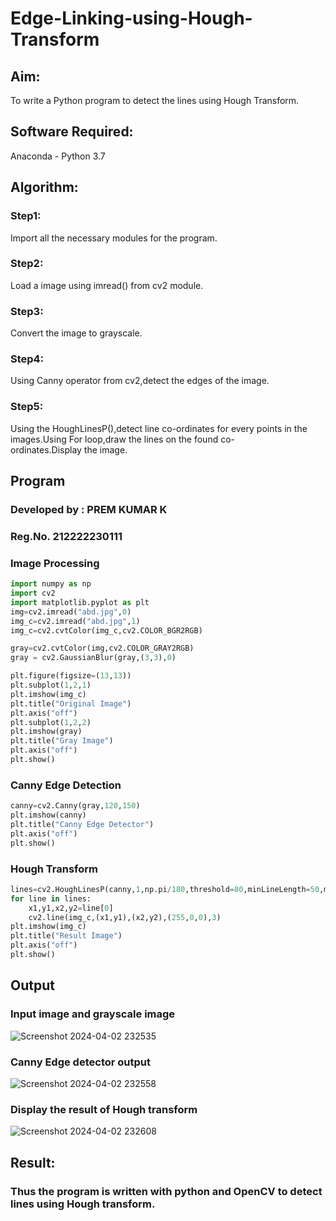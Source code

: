 # Edge-Linking-using-Hough-Transform
## Aim:
To write a Python program to detect the lines using Hough Transform.

## Software Required:
Anaconda - Python 3.7

## Algorithm:
### Step1:

Import all the necessary modules for the program.
### Step2:

Load a image using imread() from cv2 module.
### Step3:

Convert the image to grayscale.
### Step4:

Using Canny operator from cv2,detect the edges of the image.
### Step5:

Using the HoughLinesP(),detect line co-ordinates for every points in the images.Using For loop,draw the lines on the found co-ordinates.Display the image.


## Program 

### Developed by : PREM KUMAR K
### Reg.No. 212222230111

### Image Processing

```py
import numpy as np
import cv2
import matplotlib.pyplot as plt
img=cv2.imread("abd.jpg",0)
img_c=cv2.imread("abd.jpg",1)
img_c=cv2.cvtColor(img_c,cv2.COLOR_BGR2RGB)

```

```py
gray=cv2.cvtColor(img,cv2.COLOR_GRAY2RGB)
gray = cv2.GaussianBlur(gray,(3,3),0)
```
```py
plt.figure(figsize=(13,13))
plt.subplot(1,2,1)
plt.imshow(img_c)
plt.title("Original Image")
plt.axis("off")
plt.subplot(1,2,2)
plt.imshow(gray)
plt.title("Gray Image")
plt.axis("off")
plt.show()
```
### Canny Edge Detection

```py
canny=cv2.Canny(gray,120,150)
plt.imshow(canny)
plt.title("Canny Edge Detector")
plt.axis("off")
plt.show()
```
### Hough Transform

```py
lines=cv2.HoughLinesP(canny,1,np.pi/180,threshold=80,minLineLength=50,maxLineGap=250)
for line in lines:
    x1,y1,x2,y2=line[0]
    cv2.line(img_c,(x1,y1),(x2,y2),(255,0,0),3)
plt.imshow(img_c)
plt.title("Result Image")
plt.axis("off")
plt.show()
```


## Output

### Input image and grayscale image

![Screenshot 2024-04-02 232535](https://github.com/DINESH18032004/Edge-Linking-using-Hough-Transformm/assets/119477784/65383f47-5459-4bd6-8739-5fa54f49f757)


### Canny Edge detector output


![Screenshot 2024-04-02 232558](https://github.com/DINESH18032004/Edge-Linking-using-Hough-Transformm/assets/119477784/d2c5a770-ac2f-47a5-816f-18ceb5541c72)


### Display the result of Hough transform

![Screenshot 2024-04-02 232608](https://github.com/DINESH18032004/Edge-Linking-using-Hough-Transformm/assets/119477784/52640a46-e48f-4424-a716-2f791555f033)

## Result:

### Thus the program is written with python and OpenCV to detect lines using Hough transform.
